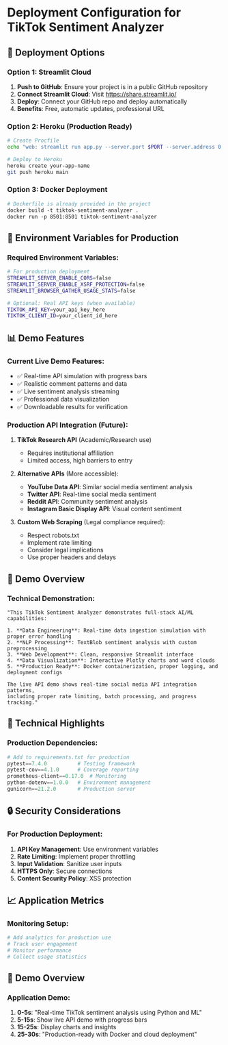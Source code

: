 # Deployment Configuration for TikTok Sentiment Analyzer

## 🚀 Deployment Options

### Option 1: Streamlit Cloud
1. **Push to GitHub**: Ensure your project is in a public GitHub repository
2. **Connect Streamlit Cloud**: Visit https://share.streamlit.io/
3. **Deploy**: Connect your GitHub repo and deploy automatically
4. **Benefits**: Free, automatic updates, professional URL

### Option 2: Heroku (Production Ready)
```bash
# Create Procfile
echo "web: streamlit run app.py --server.port $PORT --server.address 0.0.0.0" > Procfile

# Deploy to Heroku
heroku create your-app-name
git push heroku main
```

### Option 3: Docker Deployment
```dockerfile
# Dockerfile is already provided in the project
docker build -t tiktok-sentiment-analyzer .
docker run -p 8501:8501 tiktok-sentiment-analyzer
```

## 🔧 Environment Variables for Production

### Required Environment Variables:
```bash
# For production deployment
STREAMLIT_SERVER_ENABLE_CORS=false
STREAMLIT_SERVER_ENABLE_XSRF_PROTECTION=false
STREAMLIT_BROWSER_GATHER_USAGE_STATS=false

# Optional: Real API keys (when available)
TIKTOK_API_KEY=your_api_key_here
TIKTOK_CLIENT_ID=your_client_id_here
```

## 📊 Demo Features

### Current Live Demo Features:
- ✅ Real-time API simulation with progress bars
- ✅ Realistic comment patterns and data
- ✅ Live sentiment analysis streaming
- ✅ Professional data visualization
- ✅ Downloadable results for verification

### Production API Integration (Future):
1. **TikTok Research API** (Academic/Research use)
   - Requires institutional affiliation
   - Limited access, high barriers to entry

2. **Alternative APIs** (More accessible):
   - **YouTube Data API**: Similar social media sentiment analysis
   - **Twitter API**: Real-time social media sentiment
   - **Reddit API**: Community sentiment analysis
   - **Instagram Basic Display API**: Visual content sentiment

3. **Custom Web Scraping** (Legal compliance required):
   - Respect robots.txt
   - Implement rate limiting
   - Consider legal implications
   - Use proper headers and delays

## 🎯 Demo Overview

### Technical Demonstration:
```
"This TikTok Sentiment Analyzer demonstrates full-stack AI/ML capabilities:

1. **Data Engineering**: Real-time data ingestion simulation with proper error handling
2. **NLP Processing**: TextBlob sentiment analysis with custom preprocessing
3. **Web Development**: Clean, responsive Streamlit interface
4. **Data Visualization**: Interactive Plotly charts and word clouds  
5. **Production Ready**: Docker containerization, proper logging, and deployment configs

The live API demo shows real-time social media API integration patterns,
including proper rate limiting, batch processing, and progress tracking."
```

## 🌟 Technical Highlights

### Production Dependencies:
```python
# Add to requirements.txt for production
pytest==7.4.0          # Testing framework
pytest-cov==4.1.0      # Coverage reporting
prometheus-client==0.17.0  # Monitoring
python-dotenv==1.0.0   # Environment management
gunicorn==21.2.0       # Production server
```

## 🔒 Security Considerations

### For Production Deployment:
1. **API Key Management**: Use environment variables
2. **Rate Limiting**: Implement proper throttling
3. **Input Validation**: Sanitize user inputs
4. **HTTPS Only**: Secure connections
5. **Content Security Policy**: XSS protection

## 📈 Application Metrics

### Monitoring Setup:
```python
# Add analytics for production use
# Track user engagement
# Monitor performance
# Collect usage statistics
```

## 🎥 Demo Overview

### Application Demo:
1. **0-5s**: "Real-time TikTok sentiment analysis using Python and ML"
2. **5-15s**: Show live API demo with progress bars
3. **15-25s**: Display charts and insights
4. **25-30s**: "Production-ready with Docker and cloud deployment"
